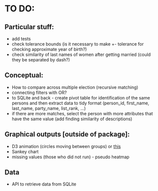 # TO DO:

## Particular stuff:  

* add tests
* check tolerance bounds (is it necessary to make +- tolerance for checking approximate year of birth?)
* check similarity of last names of women after getting married (could they be separated by dash?)

## Conceptual:

* How to compare across multiple election (recursive matching) 
* connecting filters with OR?
* to SQLite and back - create pivot table for identification of the same persons
and then extract data to tidy format (person_id, first_name, last_name, party_name, list_rank, ...)
* if there are more matches, select the person with more attributes that have the same
value (add finding similarity of descriptions)

## Graphical outputs [outside of package]:

* D3 animation (circles moving between groups) or [this](https://www.hvitfeldt.me/2018/03/recreate-sankey-flow-chart/)
* Sankey chart
* missing values (those who did not run) - pseudo heatmap

## Data
* API to retrieve data from SQLite
